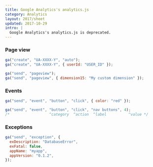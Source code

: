 ```yaml
---
title: Google Analytics's analytics.js
category: Analytics
layout: 2017/sheet
updated: 2017-10-29
intro: |
  Google Analytics's analytics.js is deprecated.
---
```


### Page view

```js
ga("create", "UA-XXXX-Y", "auto");
ga("create", "UA-XXXX-Y", { userId: "USER_ID" });
```

```js
ga("send", "pageview");
ga("send", "pageview", { dimension15: "My custom dimension" });
```

### Events

```js
ga("send", "event", "button", "click", { color: "red" });
```

```js
ga("send", "event", "button", "click", "nav buttons", 4);
/*                  ^category  ^action  ^label          ^value */
```

### Exceptions

```js
ga("send", "exception", {
  exDescription: "DatabaseError",
  exFatal: false,
  appName: "myapp",
  appVersion: "0.1.2",
});
```
